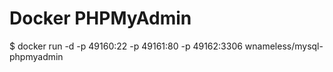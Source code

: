 Docker PHPMyAdmin
=================


$ docker run -d -p 49160:22 -p 49161:80 -p 49162:3306 wnameless/mysql-phpmyadmin
